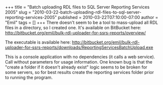+++
title = "Batch uploading RDL files to SQL Server Reporting Services 2005"
slug = "2010-03-22-batch-uploading-rdl-files-to-sql-server-reporting-services-2005"
published = 2010-03-22T07:10:00-07:00
author = "Emil"
tags = []
+++
There doesn't seem to be a tool to mass-upload all RDL files in a
directory, so I created one. It's available on BitBucket here:
http://bitbucket.org/emil/bulk-rdl-uploader-for-ssrs-reports/overview/  
  
The executable is available here:
http://bitbucket.org/emil/bulk-rdl-uploader-for-ssrs-reports/downloads/ReportingServicesBatchUpload.exe  
  
This is a console application with no dependencies (it calls a web
service). Call without parameters for usage information. One known bug
is that the "create a folder if it doesn't already exist" logic seems to
be broken for some servers, so for best results create the reporting
services folder prior to running the program.
